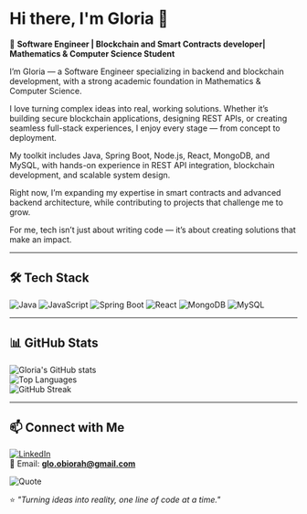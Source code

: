 # Hi there, I'm Gloria 👋

🚀 **Software Engineer | Blockchain and Smart Contracts developer| Mathematics & Computer Science Student**  

I’m Gloria — a Software Engineer specializing in backend and blockchain development, with a strong academic foundation in Mathematics & Computer Science.

I love turning complex ideas into real, working solutions. Whether it’s building secure blockchain applications, designing REST APIs, or creating seamless full-stack experiences, I enjoy every stage — from concept to deployment.

My toolkit includes Java, Spring Boot, Node.js, React, MongoDB, and MySQL, with hands-on experience in REST API integration, blockchain development, and scalable system design.

Right now, I’m expanding my expertise in smart contracts and advanced backend architecture, while contributing to projects that challenge me to grow.

For me, tech isn’t just about writing code — it’s about creating solutions that make an impact.  

---

## 🛠 Tech Stack  
![Java](https://img.shields.io/badge/Java-ED8B00?style=for-the-badge&logo=java&logoColor=white)
![JavaScript](https://img.shields.io/badge/JavaScript-F7DF1E?style=for-the-badge&logo=javascript&logoColor=black)
![Spring Boot](https://img.shields.io/badge/Spring_Boot-6DB33F?style=for-the-badge&logo=springboot&logoColor=white)
![React](https://img.shields.io/badge/React-20232A?style=for-the-badge&logo=react&logoColor=61DAFB)
![MongoDB](https://img.shields.io/badge/MongoDB-4EA94B?style=for-the-badge&logo=mongodb&logoColor=white)
![MySQL](https://img.shields.io/badge/MySQL-005C84?style=for-the-badge&logo=mysql&logoColor=white)

---


## 📊 GitHub Stats  
![Gloria's GitHub stats](https://github-readme-stats.vercel.app/api?username=DevGloriaa&show_icons=true&theme=radical)  
![Top Languages](https://github-readme-stats.vercel.app/api/top-langs/?username=DevGloriaa&layout=compact&theme=radical)  
![GitHub Streak](https://github-readme-streak-stats.herokuapp.com/?user=DevGloriaa&theme=radical)

---

## 📫 Connect with Me  
[![LinkedIn](https://img.shields.io/badge/LinkedIn-Connect-blue)](https://www.linkedin.com/in/gloria-obiorah/)  
📧 Email: **glo.obiorah@gmail.com**  

  
![Quote](https://quotes-github-readme.vercel.app/api?type=horizontal&theme=radical)

⭐ *"Turning ideas into reality, one line of code at a time."*
